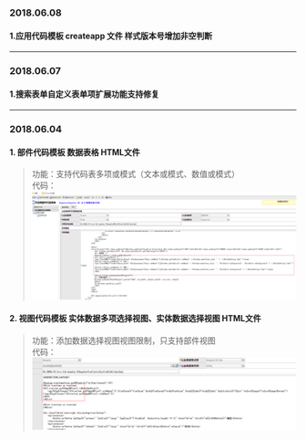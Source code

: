 
### 2018.06.08

#### 1.应用代码模板 createapp 文件  样式版本号增加非空判断

-------

### 2018.06.07

#### 1.搜索表单自定义表单项扩展功能支持修复

-------

### 2018.06.04

#### 1. 部件代码模板 数据表格 HTML文件

>功能：支持代码表多项或模式（文本或模式、数值或模式）<br/>
>代码：![Alt text](./img/gridcumlor.png)<br/>

#### 2. 视图代码模板 实体数据多项选择视图、实体数据选择视图 HTML文件

>功能：添加数据选择视图视图限制，只支持部件视图<br/>
>代码：![Alt text](./img/pickupview.png)<br/>



